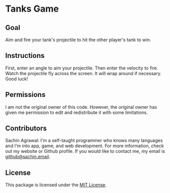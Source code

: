 # Tanks Game

## Goal
Aim and fire your tank's projectile to hit the other player's tank to win.

## Instructions 
First, enter an angle to aim your projectile. Then enter the velocity to fire. Watch the projectile fly across the screen. It will wrap around if necessary. Good luck!

## Permissions
I am not the original owner of this code. However, the original owner has given me permission to edit and redistribute it with some limitations.

## Contributors
Sachin Agrawal: I'm a self-taught programmer who knows many languages and I'm into app, game, and web development. For more information, check out my website or Github profile. If you would like to contact me, my email is [github@sachin.email](mailto:github@sachin.email).

## License
This package is licensed under the [MIT License](LICENSE.txt).
